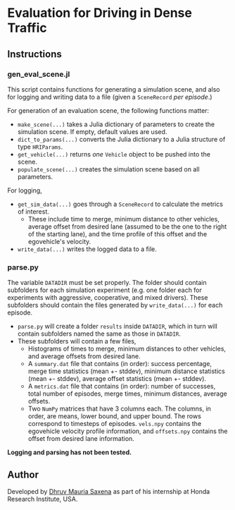# Evaluation for Driving in Dense Traffic

## Instructions

### gen_eval_scene.jl
This script contains functions for generating a simulation scene, and also for logging and writing data to a file (given a `SceneRecord` *per episode*.)

For generation of an evaluation scene, the following functions matter:
- `make_scene(...)` takes a Julia dictionary of parameters to create the simulation scene. If empty, default values are used.
- `dict_to_params(...)` converts the Julia dictionary to a Julia structure of type `HRIParams`.
- `get_vehicle(...)` returns *one* `Vehicle` object to be pushed into the scene.
- `populate_scene(...)` creates the simulation scene based on all parameters.

For logging,
- `get_sim_data(...)` goes through a `SceneRecord` to calculate the metrics of interest.
  - These include time to merge, minimum distance to other vehicles, average offset from desired lane (assumed to be the one to the right of the starting lane), and the time profile of this offset and the egovehicle's velocity.
- `write_data(...)` writes the logged data to a file.

### parse.py
The variable `DATADIR` must be set properly. The folder should contain subfolders for each simulation experiment (e.g. one folder each for experiments with aggressive, cooperative, and mixed drivers). These subfolders should contain the files generated by `write_data(...)` for each episode.
- `parse.py` will create a folder `results` inside `DATADIR`, which in turn will contain subfolders named the same as those in `DATADIR`.
- These subfolders will contain a few files,
  - Histograms of times to merge, minimum distances to other vehicles, and average offsets from desired lane.
  - A `summary.dat` file that contains (in order): success percentage, merge time statistics (mean +- stddev), minimum distance statistics (mean +- stddev), average offset statistics (mean +- stddev).
  - A `metrics.dat` file that contains (in order): number of successes, total number of episodes, merge times, minimum distances, average offsets.
  - Two `NumPy` matrices that have 3 columns each. The columns, in order, are means, lower bound, and upper bound. The rows correspond to timesteps of episodes. `vels.npy` contains the egovehicle velocity profile information, and `offsets.npy` contains the offset from desired lane information.

**Logging and parsing has not been tested.**

## Author

Developed by [Dhruv Mauria Saxena](mailto:dhruvsaxena@cmu.edu) as part of his internship at Honda Research
Institute, USA.
